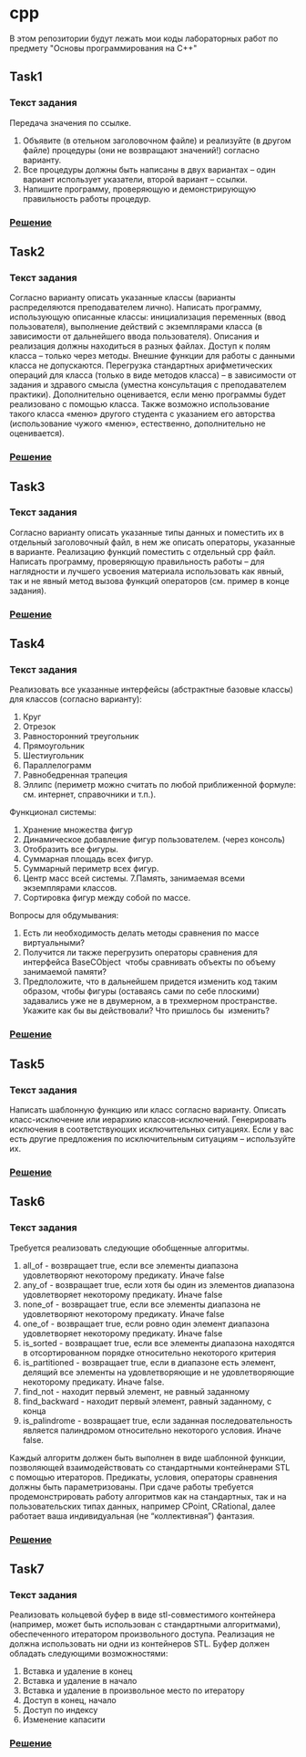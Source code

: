 # cpp
В этом репозитории будут лежать мои коды лабораторных работ по предмету "Основы программирования на С++"

## Task1
### Текст задания 
Передача значения по ссылке.
1. Объявите (в отельном заголовочном файле) и реализуйте (в другом файле) процедуры (они не возвращают значений!) согласно варианту.
2. Все процедуры должны быть написаны в двух вариантах – один вариант использует указатели, второй вариант – ссылки.
3. Напишите программу, проверяющую и демонстрирующую правильность работы процедур.
### [Решение](https://github.com/SkyWhyWaIker/cpp/blob/main/Task1/main.cpp)

## Task2
### Текст задания
Согласно варианту описать указанные классы (варианты распределяются преподавателем лично). Написать программу, использующую описанные классы: инициализация переменных (ввод пользователя), выполнение действий с экземплярами класса (в зависимости от дальнейшего ввода пользователя).
Описания и реализация должны находиться в разных файлах. Доступ к полям класса – только через методы. Внешние функции для работы с данными класса не допускаются. Перегрузка стандартных арифметических операций для класса (только в виде методов класса) – в зависимости от задания и здравого смысла (уместна консультация с преподавателем практики).
Дополнительно оценивается, если меню программы будет реализовано с помощью класса. Также возможно использование такого класса «меню» другого студента с указанием его авторства (использование чужого «меню», естественно, дополнительно не оценивается).
### [Решение](https://github.com/SkyWhyWaIker/cpp/blob/main/Task2/main.cpp)

## Task3
### Текст задания
Согласно варианту описать указанные типы данных и поместить их в отдельный заголовочный файл, в нем же описать операторы, указанные в варианте. Реализацию функций поместить с отдельный cpp файл.
Написать программу, проверяющую правильность работы – для наглядности и лучшего усвоения материала использовать как явный, так и не явный метод вызова функций операторов (см. пример в конце задания).
### [Решение](https://github.com/SkyWhyWaIker/cpp/blob/main/Task3/main.cpp)

## Task4
### Текст задания
Реализовать все указанные интерфейсы (абстрактные базовые классы) для
классов (согласно варианту):
1. Круг
2. Отрезок
3. Равносторонний треугольник
4. Прямоугольник
5. Шестиугольник
6. Параллелограмм
7. Равнобедренная трапеция
8. Эллипс (периметр можно считать по любой приближенной формуле: см. интернет, справочники и т.п.).

Функционал системы:
1. Хранение множества фигур
2. Динамическое добавление фигур пользователем. ​(через консоль)
3. Отобразить все фигуры.
4. Суммарная площадь всех фигур.
5. Суммарный периметр всех фигур.
6. Центр масс всей системы.
7.Память, занимаемая всеми экземплярами классов.
8. Сортировка фигур между собой по массе.

Вопросы для обдумывания:
1. Есть ли необходимость делать методы сравнения по массе виртуальными?
2. Получится ли также перегрузить операторы сравнения для интерфейса BaseCObject​ ​ чтобы сравнивать объекты по объему занимаемой памяти?
3. Предположите, что в дальнейшем придется изменить код таким образом, чтобы фигуры (оставаясь сами по себе плоскими) задавались уже не в двумерном, ​а в трехмерном пространстве. Укажите как бы вы действовали? Что пришлось бы ​​ изменить?
### [Решение](https://github.com/SkyWhyWaIker/cpp/blob/main/Task4/main.cpp)

## Task5
### Текст задания
Написать шаблонную функцию или класс согласно варианту. Описать класс-исключение или иерархию классов-исключений. Генерировать исключения в соответствующих исключительных ситуациях. Если у вас есть другие предложения по исключительным ситуациям – используйте их.
### [Решение](https://github.com/SkyWhyWaIker/cpp/blob/main/Task5/main.cpp)

## Task6
### Текст задания 
Требуется реализовать следующие обобщенные алгоритмы.
1. all_of - возвращает true, если все элементы диапазона удовлетворяют некоторому предикату. Иначе false
2. any_of - возвращает true, если хотя бы один из элементов диапазона удовлетворяет некоторому предикату. Иначе false
3. none_of - возвращает true, если все элементы диапазона не удовлетворяют некоторому предикату. Иначе false
4. one_of - возвращает true, если ровно один элемент диапазона удовлетворяет некоторому предикату. Иначе false
5. is_sorted - возвращает true, если все элементы диапазона находятся в отсортированном порядке относительно некоторого критерия
6. is_partitioned - возвращает true, если в диапазоне есть элемент, делящий все элементы на удовлетворяющие и не удовлетворяющие некоторому предикату. Иначе false.
7. find_not -​ находит первый элемент, не равный заданному
8. find_backward ​- находит первый элемент, равный заданному, с конца
9. is_palindrome - возвращает true, если заданная последовательность является палиндромом относительно некоторого условия. Иначе false.

Каждый алгоритм должен быть выполнен в виде шаблонной функции, позволяющей взаимодействовать со стандартными контейнерами STL с помощью итераторов. Предикаты, условия, операторы сравнения должны быть параметризованы.
При сдаче работы требуется продемонстрировать работу алгоритмов как на стандартных, так и на пользовательских типах данных, например CPoint, CRational, далее работает ваша индивидуальная (не “коллективная”) фантазия.
### [Решение](https://github.com/SkyWhyWaIker/cpp/blob/main/Task6/main.cpp)

## Task7
### Текст задания
Реализовать к​ольцевой буфер в виде stl-совместимого контейнера (например, может быть использован с стандартными алгоритмами), обеспеченного итератором произвольного доступа.
Реализация не должна использовать ни одни из контейнеров STL.
Буфер должен обладать следующими возможностями:
1. Вставка и удаление в конец
2. Вставка и удаление в начало
3. Вставка и удаление в произвольное место по итератору
4. Доступ в конец, начало
5. Доступ по индексу
6. Изменение капасити
### [Решение](https://github.com/SkyWhyWaIker/cpp/blob/main/Task7/main.cpp)
